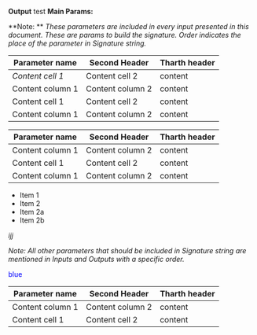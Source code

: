 
**Output**
test 
**Main Params:**

**Note: ** _These parameters are included in every input presented in this document. 
These are params to build the signature. Order indicates the place of the parameter in Signature string._


**Parameter name** | Second Header | Tharth header
-------------------| --------------|--------------
_Content cell 1_ | Content cell 2 | content 
Content column 1 | Content column 2 | content 
Content cell 1 | Content cell 2  |  content 
Content column 1 | Content column 2  |  content 

**Parameter name** | **Second Header** | **Tharth header**
-------------------|-------------------|----------------
Content column 1 | Content column 2 | content 
Content cell 1 | Content cell 2  |  content 
Content column 1 | Content column 2  |  content

* Item 1
* Item 2
* Item 2a
* Item 2b

_ijj_

_Note: All other parameters that should be included in Signature string are mentioned in Inputs and Outputs with a specific order._

<span style="color:blue">blue</span>

**Parameter name** | **Second Header**| **Tharth header** 
------------------|-------------------|----------------
Content column 1 | Content column 2 | content 
Content cell 1 | Content cell 2  |  content 
